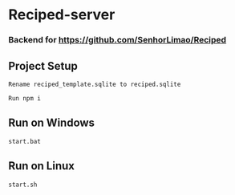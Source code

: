 # Reciped-server
### Backend for https://github.com/SenhorLimao/Reciped
## Project Setup
```
Rename reciped_template.sqlite to reciped.sqlite
```
```
Run npm i
```

## Run on Windows
```
start.bat
```

## Run on Linux 
```
start.sh
```
